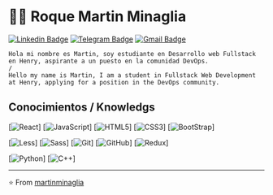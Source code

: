 # :man_technologist: Roque Martin Minaglia

[![Linkedin Badge](https://img.shields.io/badge/-LinkedIn-blue?style=flat-square&logo=Linkedin&logoColor=white&link=https://www.linkedin.com/in/luiz-carlos-abbott-galvão-neto-21a93b148/)](https://www.linkedin.com/in/roque-martin-minaglia-312018247/)
[![Telegram Badge](https://img.shields.io/badge/-Telegram-1ca0f1?style=flat-square&labelColor=1ca0f1&logo=telegram&logoColor=white&link=https://t.me/luiz740)](https://t.me/)
[![Gmail Badge](https://img.shields.io/badge/-Gmail-c14438?style=flat-square&logo=Gmail&logoColor=white&link=mailto:luiz7401@gmail.com)](mailto:minagliaroquemartin@gmail.com)


    Hola mi nombre es Martin, soy estudiante en Desarrollo web Fullstack en Henry, aspirante a un puesto en la comunidad DevOps.
    /
    Hello my name is Martin, I am a student in Fullstack Web Development at Henry, applying for a position in the DevOps community.

## Conocimientos / Knowledgs
[![React](https://img.shields.io/badge/-React-blue?style=flat-square&logo=react&link)]
[![JavaScript](https://img.shields.io/badge/-JavaScript-black?style=flat-square&logo=javascript&link)] 
[![HTML5](https://img.shields.io/badge/-HTML5-E34F26?style=flat-square&logo=html5&logoColor=white&link)]
[![CSS3](https://img.shields.io/badge/-CSS3-1572B6?style=flat-square&logo=css3&link)]
[![BootStrap](https://img.shields.io/badge/-BootStrap-violet?style=flat-square&logo=bootstrap&link)]

[![Less](https://img.shields.io/badge/-Less-blue?style=flat-square&logo=less&link)]
[![Sass](https://img.shields.io/badge/-Sass-violet?style=flat-square&logo=sass&link)]
[![Git](https://img.shields.io/badge/-Git-black?style=flat-square&logo=git&link)]
[![GitHub](https://img.shields.io/badge/-GitHub-181717?style=flat-square&logo=github&link)]
[![Redux](https://img.shields.io/badge/-Redux-violet?style=flat-square&logo=redux&link)]


[![Python](https://img.shields.io/badge/-Python-00599C?style=flat-square&logo=c++&link)]
[![C++](https://img.shields.io/badge/-C++-A8B9CC?style=flat-square&logo=c&logoColor=white&link)]

---

⭐️ From [martinminaglia](https://github.com/martinminaglia/)
